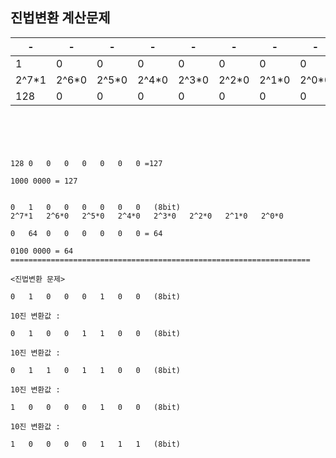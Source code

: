 진법변환 계산문제
---

|-|-|-|-|-|-|-|-|
|-|-|-|-|-|-|-|-|
|1|0|0|0|0|0|0|0|
|2^7*1|2^6*0|2^5*0|2^4*0|2^3*0|2^2*0|2^1*0|2^0*0|
|128|0|0|0|0|0|0|0|=128|
```



							

128	0	0	0	0	0	0	0 =127

1000 0000 = 127


0	1	0	0	0	0	0	0	(8bit)
2^7*1	2^6*0	2^5*0	2^4*0	2^3*0	2^2*0	2^1*0	2^0*0

0	64	0	0	0	0	0	0 = 64

0100 0000 = 64
===================================================================

<진법변환 문제>

0	1	0	0	0	1	0	0	(8bit)

10진 변환값 :

0	1	0	0	1	1	0	0	(8bit)

10진 변환값 :

0	1	1	0	1	1	0	0	(8bit)

10진 변환값 :							

1	0	0	0	0	1	0	0	(8bit)

10진 변환값 :

1	0	0	0	0	1	1	1	(8bit)


```



